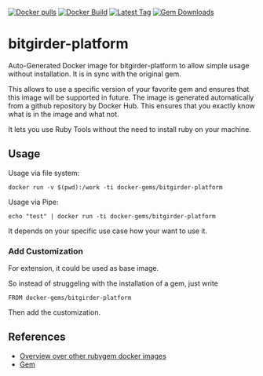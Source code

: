 [![Docker pulls](https://img.shields.io/docker/pulls/rubygem/bitgirder-platform.svg)](https://hub.docker.com/r/rubygem/bitgirder-platform/)
[![Docker Build](https://img.shields.io/docker/automated/rubygem/bitgirder-platform.svg)](https://hub.docker.com/r/rubygem/bitgirder-platform/)
[![Latest Tag](https://img.shields.io/github/tag/docker-rubygem/bitgirder-platform.svg)](https://hub.docker.com/r/rubygem/bitgirder-platform/)
[![Gem Downloads](https://img.shields.io/gem/dt/bitgirder-platform.svg)](https://rubygems.org/gems/bitgirder-platform/)
# bitgirder-platform

Auto-Generated Docker image for bitgirder-platform to allow simple usage without installation.
It is in sync with the original gem.

This allows to use a specific version of your favorite gem and ensures that this image will be supported in future.
The image is generated automatically from a github repository by Docker Hub.
This ensures that you exactly know what is in the image and what not.

It lets you use Ruby Tools without the need to install ruby on your machine.

## Usage

Usage via file system:

`docker run -v $(pwd):/work -ti docker-gems/bitgirder-platform`

Usage via Pipe:

`echo "test" | docker run -ti docker-gems/bitgirder-platform`

It depends on your specific use case how your want to use it.

### Add Customization

For extension, it could be used as base image.

So instead of struggeling with the installation of a gem, just write

`FROM docker-gems/bitgirder-platform`

Then add the customization.

## References

 - [Overview over other rubygem docker images](https://github.com/thinkbot/docker-rubygem)
 - [Gem](https://rubygems.org/gems/bitgirder-platform/)

